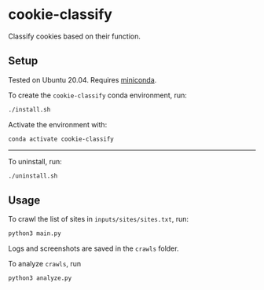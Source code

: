 # cookie-classify

Classify cookies based on their function.

## Setup

Tested on Ubuntu 20.04. Requires [miniconda](https://docs.conda.io/en/latest/miniconda.html).

To create the `cookie-classify` conda environment, run:

```bash
./install.sh
```

Activate the environment with:

```bash
conda activate cookie-classify
```

---

To uninstall, run:
```bash
./uninstall.sh
```

## Usage

To crawl the list of sites in `inputs/sites/sites.txt`, run:

```bash
python3 main.py
```

Logs and screenshots are saved in the `crawls` folder.

To analyze `crawls`, run

```bash
python3 analyze.py
```
